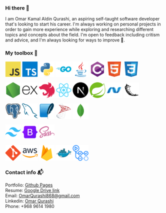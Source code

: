 ### Hi there 👋
I am Omar Kamal Aldin Qurashi, an aspiring self-taught software developer that's looking to start his career.
I'm always working on personal projects in order to gain more experience while exploring and researching different topics and concepts about the field.
I'm open to feedback including critism and advice, and I'm always looking for ways to improve 🙏.

### My toolbox 🧰

<p float="left">
<img src="https://github.com/devicons/devicon/blob/master/icons/javascript/javascript-original.svg" alt="JavaScript" width="50" height="50"/>
<img src="https://github.com/devicons/devicon/blob/master/icons/typescript/typescript-original.svg" alt="TypeScript" width="50" height="50"/>
<img src="https://github.com/devicons/devicon/blob/master/icons/python/python-original.svg" alt="Python" width="50" height="50"/>
<img src="https://github.com/devicons/devicon/blob/master/icons/go/go-original-wordmark.svg" alt="Go" width="50" height="50"/>
<img src="https://github.com/devicons/devicon/blob/master/icons/java/java-original.svg" alt="Java" width="50" height="50"/>
<img src="https://github.com/devicons/devicon/blob/master/icons/csharp/csharp-original.svg" alt="C#" width="50" height="50"/>
<img src="https://github.com/devicons/devicon/blob/master/icons/html5/html5-original.svg" alt="HTML" width="50" height="50"/>
<img src="https://github.com/devicons/devicon/blob/master/icons/css3/css3-original.svg" alt="CSS" width="50" height="50"/>
</p>
<p float="left">
<img src="https://github.com/devicons/devicon/blob/master/icons/nodejs/nodejs-original.svg" alt="Nodejs" width="50" height="50"/>
<img src="https://github.com/devicons/devicon/blob/master/icons/express/express-original.svg" alt="Expressjs" width="50" height="50"/>
<img src="https://github.com/devicons/devicon/blob/master/icons/nestjs/nestjs-original.svg" alt="Nestjs" width="50" height="50"/>
<img src="https://github.com/devicons/devicon/blob/master/icons/react/react-original.svg" alt="React" width="50" height="50"/>
<img src="https://github.com/devicons/devicon/blob/master/icons/nextjs/nextjs-original.svg" alt="Nextjs" width="50" height="50"/>
<img src="https://github.com/devicons/devicon/blob/master/icons/spring/spring-original.svg" alt="Springboot" width="50" height="50"/>
<img src="https://github.com/devicons/devicon/blob/master/icons/dot-net/dot-net-original.svg" alt=".NET" width="50" height="50"/>
<img src="https://github.com/devicons/devicon/blob/master/icons/flask/flask-original.svg" alt="Flask" width="50" height="50"/>
</p>
<p float="left">
<img src="https://github.com/devicons/devicon/blob/master/icons/postgresql/postgresql-original.svg" alt="Postgresql" width="50" height="50"/>
<img src="https://github.com/devicons/devicon/blob/master/icons/mysql/mysql-original.svg" alt="MySQL" width="50" height="50"/>
<img src="https://github.com/devicons/devicon/blob/master/icons/sqlite/sqlite-original.svg" alt="SQLite" width="50" height="50"/>
<img src="https://github.com/devicons/devicon/blob/master/icons/microsoftsqlserver/microsoftsqlserver-original.svg" alt="Microsoft SQL Server" width="50" height="50"/>
<img src="https://github.com/devicons/devicon/blob/master/icons/mongodb/mongodb-original.svg" alt="Mongodb" width="50" height="50"/>
</p>
<p float="left">
<img src="https://github.com/devicons/devicon/blob/master/icons/tailwindcss/tailwindcss-original.svg" alt="TailwindCSS" width="50" height="50"/>
<img src="https://github.com/devicons/devicon/blob/master/icons/bootstrap/bootstrap-original.svg" alt="Bootstrap" width="50" height="50"/>
<img src="https://github.com/devicons/devicon/blob/master/icons/sass/sass-original.svg" alt="SASS" width="50" height="50"/>
</p>
<p float="left">
<img src="https://github.com/devicons/devicon/blob/master/icons/git/git-original.svg" alt="Git" width="50" height="50"/>
<img src="https://github.com/devicons/devicon/blob/master/icons/amazonwebservices/amazonwebservices-original-wordmark.svg" alt="AWS" width="50" height="50"/>
<img src="https://github.com/devicons/devicon/blob/master/icons/firebase/firebase-original.svg" alt="Firebase" width="50" height="50"/>
<img src="https://github.com/devicons/devicon/blob/master/icons/docker/docker-original.svg" alt="Docker" width="50" height="50"/>
<img src="https://github.com/devicons/devicon/blob/master/icons/githubactions/githubactions-original.svg" alt="Github Actions" width="50" height="50"/>
</p>

### Contact info 📬
Portfolio: [Github Pages](https://omarqurashi868.github.io/portfolio/)  
Resume: [Google Drive link](https://docs.google.com/document/d/1rEy8ez5qFCpbCVl6EH1pPeZe82eV63FhkDkkKgjSVys/edit?usp=sharing)  
Email: OmarQurashi868@gmail.com  
Linkedin: [Omar Qurashi](https://www.linkedin.com/in/omar-qurashi/)  
Phone: +968 9614 1980  
